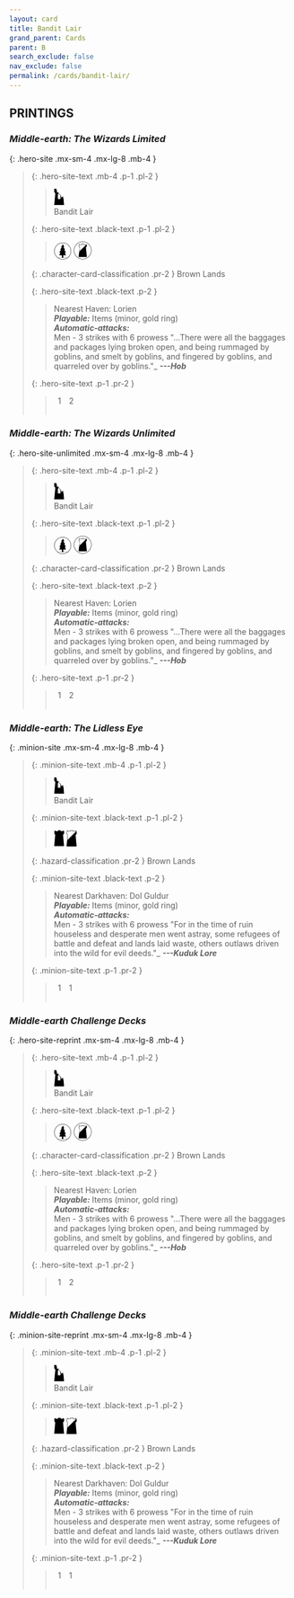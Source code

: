 ```yaml
---
layout: card
title: Bandit Lair
grand_parent: Cards
parent: B
search_exclude: false
nav_exclude: false
permalink: /cards/bandit-lair/
---
```


## PRINTINGS


### _Middle-earth: The Wizards Limited_

{: .hero-site .mx-sm-4 .mx-lg-8 .mb-4 }
> {: .hero-site-text .mb-4 .p-1 .pl-2 }
> > <div class="card-mp"><img src="/assets/images/ruinlair.svg"></div>
> > <div class="character-card-name">Bandit Lair</div>
>
> {: .hero-site-text .black-text .p-1 .pl-2 }
> > ![](/assets/images/wilderness.svg) ![](/assets/images/shadow-land.svg)
>
> {: .character-card-classification .pr-2 }
> Brown Lands
>
> {: .hero-site-text .black-text .p-2 }
> > Nearest Haven: Lorien <br>_**Playable:**_ Items (minor, gold ring) <br>_**Automatic-attacks:**_<br> Men - 3 strikes with 6 prowess  "...There were all the baggages and packages lying broken open, and being rummaged by goblins, and smelt by goblins, and fingered by goblins, and quarreled over by goblins."_ ***---Hob*** 
> 
> {: .hero-site-text .p-1 .pr-2 }
> > <div class="hero-site-draw"><span class="hero-you-draw">&ensp;1&ensp;</span><span class="hero-opp-draw">&ensp;2&ensp;</span></div>
> > <div class="card-corruption">&nbsp;</div>

### _Middle-earth: The Wizards Unlimited_

{: .hero-site-unlimited .mx-sm-4 .mx-lg-8 .mb-4 }
> {: .hero-site-text .mb-4 .p-1 .pl-2 }
> > <div class="card-mp"><img src="/assets/images/ruinlair.svg"></div>
> > <div class="character-card-name">Bandit Lair</div>
>
> {: .hero-site-text .black-text .p-1 .pl-2 }
> > ![](/assets/images/wilderness.svg) ![](/assets/images/shadow-land.svg)
>
> {: .character-card-classification .pr-2 }
> Brown Lands
>
> {: .hero-site-text .black-text .p-2 }
> > Nearest Haven: Lorien <br>_**Playable:**_ Items (minor, gold ring) <br>_**Automatic-attacks:**_<br> Men - 3 strikes with 6 prowess  "...There were all the baggages and packages lying broken open, and being rummaged by goblins, and smelt by goblins, and fingered by goblins, and quarreled over by goblins."_ ***---Hob*** 
> 
> {: .hero-site-text .p-1 .pr-2 }
> > <div class="hero-site-draw"><span class="hero-you-draw">&ensp;1&ensp;</span><span class="hero-opp-draw">&ensp;2&ensp;</span></div>
> > <div class="card-corruption">&nbsp;</div>

### _Middle-earth: The Lidless Eye_

{: .minion-site .mx-sm-4 .mx-lg-8 .mb-4 }
> {: .minion-site-text .mb-4 .p-1 .pl-2 }
> > <div class="card-mp"><img src="/assets/images/ruinlair.svg"></div>
> > <div class="card-name">Bandit Lair</div>
>
> {: .minion-site-text .black-text .p-1 .pl-2 }
> > ![](/assets/images/dark-hold.svg) ![](/assets/images/shadow-hold.svg)
>
> {: .hazard-classification .pr-2 }
> Brown Lands
>
> {: .minion-site-text .black-text .p-2 }
> > Nearest Darkhaven: Dol Guldur <br>_**Playable:**_ Items (minor, gold ring) <br>_**Automatic-attacks:**_<br> Men - 3 strikes with 6 prowess  "For in the time of ruin houseless and desperate men went astray, some refugees of battle and defeat and lands laid waste, others outlaws driven into the wild for evil deeds."_ ***---Kuduk Lore*** 
> 
> {: .minion-site-text .p-1 .pr-2 }
> > <div class="hero-site-draw"><span class="minion-you-draw">&ensp;1&ensp;</span><span class="minion-opp-draw">&ensp;1&ensp;</span></div>
> > <div class="card-corruption">&nbsp;</div>

### _Middle-earth Challenge Decks_

{: .hero-site-reprint .mx-sm-4 .mx-lg-8 .mb-4 }
> {: .hero-site-text .mb-4 .p-1 .pl-2 }
> > <div class="card-mp"><img src="/assets/images/ruinlair.svg"></div>
> > <div class="character-card-name">Bandit Lair</div>
>
> {: .hero-site-text .black-text .p-1 .pl-2 }
> > ![](/assets/images/wilderness.svg) ![](/assets/images/shadow-land.svg)
>
> {: .character-card-classification .pr-2 }
> Brown Lands
>
> {: .hero-site-text .black-text .p-2 }
> > Nearest Haven: Lorien <br>_**Playable:**_ Items (minor, gold ring) <br>_**Automatic-attacks:**_<br> Men - 3 strikes with 6 prowess  "...There were all the baggages and packages lying broken open, and being rummaged by goblins, and smelt by goblins, and fingered by goblins, and quarreled over by goblins."_ ***---Hob*** 
> 
> {: .hero-site-text .p-1 .pr-2 }
> > <div class="hero-site-draw"><span class="hero-you-draw">&ensp;1&ensp;</span><span class="hero-opp-draw">&ensp;2&ensp;</span></div>
> > <div class="card-corruption">&nbsp;</div>

### _Middle-earth Challenge Decks_

{: .minion-site-reprint .mx-sm-4 .mx-lg-8 .mb-4 }
> {: .minion-site-text .mb-4 .p-1 .pl-2 }
> > <div class="card-mp"><img src="/assets/images/ruinlair.svg"></div>
> > <div class="card-name">Bandit Lair</div>
>
> {: .minion-site-text .black-text .p-1 .pl-2 }
> > ![](/assets/images/dark-hold.svg) ![](/assets/images/shadow-hold.svg)
>
> {: .hazard-classification .pr-2 }
> Brown Lands
>
> {: .minion-site-text .black-text .p-2 }
> > Nearest Darkhaven: Dol Guldur <br>_**Playable:**_ Items (minor, gold ring) <br>_**Automatic-attacks:**_<br> Men - 3 strikes with 6 prowess  "For in the time of ruin houseless and desperate men went astray, some refugees of battle and defeat and lands laid waste, others outlaws driven into the wild for evil deeds."_ ***---Kuduk Lore*** 
> 
> {: .minion-site-text .p-1 .pr-2 }
> > <div class="hero-site-draw"><span class="minion-you-draw">&ensp;1&ensp;</span><span class="minion-opp-draw">&ensp;1&ensp;</span></div>
> > <div class="card-corruption">&nbsp;</div>
